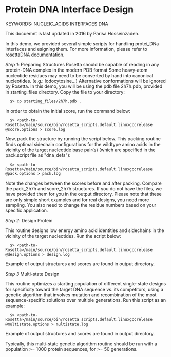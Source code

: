 Protein DNA Interface Design
==============================

KEYWORDS: NUCLEIC_ACIDS INTERFACES DNA

This docuemnt is last updated in 2016 by Parisa Hosseinzadeh.

In this demo, we provided several simple scripts for handling protei\_DNa interfaces and esigning them. For more information, please refer to [rosettaDNA documentation](manual/applications/app_rosettaDNA.dox).

*Step 1*: Preparing Structures
Rosetta should be capable of reading in any protein-DNA complex in the modern PDB format
Some heavy-atom nucleotide residues may need to be converted by hand into canonical nucleotides. (e.g.: Iodocytosine...)
Alternative conformations will be ignored by Rosetta. In this demo, you will be using the pdb file 2h7h.pdb, provided in starting_files directory. Copy the file to your directory:
```
  $> cp starting_files/2h7h.pdb .
```

In order to obtain the initial score, run the command below:
```
  $> <path-to-Rosetta>/main/source/bin/rosetta_scripts.default.linuxgccrelease @score.options > score.log
```
Now, pack the structure by running the script below. This packing routine finds optimal sidechain configurations for the wildtype amino acids in the vicinity of the target nucleotide base pair(s) (which are specified in the pack.script file as "dna_defs"):
```
  $> <path-to-Rosetta>/main/source/bin/rosetta_scripts.default.linuxgccrelease @pack.options > pack.log
```
Note the changes between the scores before and after packing. Compare the pack_2h7h and score_2h7h structures. If you do not have the files, we have provided them for you in the output directory. Please note that these are only simple short examples and for real designs, you need more sampling. You also need to change the residue numbers based on your specific application.

*Step 2*: Design Protein

This routine designs low energy amino acid identities and sidechains in the vicinity of the target nucleotides. Run the script below:
```
  $> <path-to-Rosetta>/main/source/bin/rosetta_scripts.default.linuxgccrelease @design.options > design.log
```
Example of output structures and scores are found in output directory.

*Step 3* Multi-state Design

This routine optimizes a starting population of different single-state designs for specificity toward the target DNA sequence vs. its competitors, using a genetic algorithm that involves mutation and recombination of the most sequence-specific solutions over multiple generations. Run this script as an example:
```
  $> <path-to-Rosetta>/main/source/bin/rosetta_scripts.default.linuxgccrelease @multistate.options > multistate.log
```
Example of output structures and scores are found in output directory.

Typically, this multi-state genetic algorithm routine should be run with a population >= 1000 protein sequences, for >= 50 generations.
